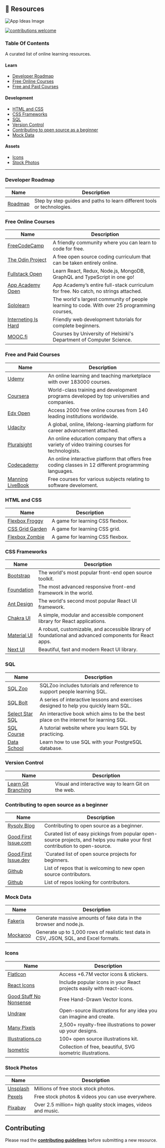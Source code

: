 ## :ledger: Resources
![App Ideas Image](https://i.imgur.com/F1dPEZ3.png)

[![contributions welcome](https://img.shields.io/badge/contributions-welcome-brightgreen.svg?style=flat)](./CONTRIBUTING.md)

### Table Of Contents
A curated list of online learning resources.

#### Learn

- [Developer Roadmap](#developer-roadmap)
- [Free Online Courses](#free-online-courses)
- [Free and Paid Courses](#free-and-paid-courses)

#### Development

- [HTML and CSS](#html-and-css)
- [CSS Frameworks](#free-online-courses)
- [SQL](#free-and-paid-courses)
- [Version Control](#version-control)
- [Contributing to open source as a beginner](#contributing-to-open-source-as-a-beginner)
- [Mock Data](#mock-data)

#### Assets

- [Icons](#icons)
- [Stock Photos](#stock-photos)

---
### Developer Roadmap

| Name                                                      | Description                                          
 ---------------------------------------------------------- | -------------------------------------------------------------- |
| [Roadmap](https://roadmap.sh/roadmaps)                    | Step by step guides and paths to learn different tools or technologies.

### Free Online Courses

| Name                                                      | Description                                          
 ---------------------------------------------------------- | -------------------------------------------------------------- |
| [FreeCodeCamp](https://www.freecodecamp.org)              | A friendly community where you can learn to code for free.
| [The Odin Project](https://www.theodinproject.com/)       | A free open source coding curriculum that can be taken entirely online.
| [Fullstack Open](https://fullstackopen.com/en/)           | Learn React, Redux, Node.js, MongoDB, GraphQL and TypeScript in one go! 
| [App Academy Open](https://www.appacademy.io/course/app-academy-open) | App Academy’s entire full-stack curriculum for free. No catch, no strings attached.
| [Sololearn](https://www.sololearn.com/home)               | The world's largest community of people learning to code. With over 25 programming courses,
| [Interneting Is Hard](https://www.internetingishard.com/) | Friendly web development tutorials for complete beginners.
| [MOOC.fi](https://www.mooc.fi/en/#courses)                | Courses by University of Helsinki's Department of Computer Science.

### Free and Paid Courses

| Name                                                      | Description                                          
 ---------------------------------------------------------- | -------------------------------------------------------------- |
| [Udemy](https://www.freecodecamp.org)                     | An online learning and teaching marketplace with over 183000 courses.
| [Coursera](https://www.coursera.org/)                     | World-class training and development programs developed by top universities and companies.
| [Edx Open](https://www.edx.org/)                          | Access 2000 free online courses from 140 leading institutions worldwide.
| [Udacity](https://www.udacity.com/)                       | A global, online, lifelong-learning platform for career advancement attached.
| [Pluralsight](pluralsight.com/)                           | An online education company that offers a variety of video training courses for technologists. 
| [Codecademy](https://www.codecademy.com)                  | An online interactive platform that offers free coding classes in 12 different programming languages.
| [Manning LiveBook](https://livebook.manning.com/)         | Free courses for various subjects relating to software develoment.

### HTML and CSS

| Name                                                      | Description                                          
 ---------------------------------------------------------- | -------------------------------------------------------------- |
| [Flexbox Froggy](https://flexboxfroggy.com/)              | A game for learning CSS flexbox.
| [CSS Grid Garden](https://cssgridgarden.com/)             | A game for learning CSS grid.
| [Flexbox Zombie](https://mastery.games/flexboxzombies/)   | A game for learning CSS flexbox.

### CSS Frameworks

| Name                                                      | Description                                          
 ---------------------------------------------------------- | -------------------------------------------------------------- |
| [Bootstrap](https://getbootstrap.com/)                    | The world's most popular front-end open source toolkit.
| [Foundation](https://get.foundation/)                     | The most advanced responsive front-end framework in the world.
| [Ant Design](https://ant.design/)                         | The world's second most popular React UI framework.
| [Chakra UI](https://chakra-ui.com/)                       | A simple, modular and accessible component library for React applications.
| [Material UI](https://mui.com/)                           | A robust, customizable, and accessible library of foundational and advanced components for React apps.
| [Next UI](https://nextui.org/)                            | Beautiful, fast and modern React UI library.

### SQL

| Name                                                      | Description                                          
 ---------------------------------------------------------- | -------------------------------------------------------------- |
| [SQL Zoo](https://sqlzoo.net/wiki/SQL_Tutorial)           | SQLZoo includes tutorials and reference to support people learning SQL. 
| [SQL Bolt](https://sqlbolt.com/)                          | A series of interactive lessons and exercises designed to help you quickly learn SQL.
| [Select Star SQL](https://selectstarsql.com/)             | An interactive book which aims to be the best place on the internet for learning SQL. 
| [SQL Course](https://www.sqlcourse.com/)                  | A tutorial website where you learn SQL by practicing.
| [Data School](https://dataschool.com/learn-sql/)          | Learn how to use SQL with your PostgreSQL database.

### Version Control

| Name                                                      | Description                                          
 ---------------------------------------------------------- | -------------------------------------------------------------- |
| [Learn Git Branching](https://learngitbranching.js.org/)  | Visual and interactive way to learn Git on the web.

### Contributing to open source as a beginner
| Name                                                      | Description                                          
 ---------------------------------------------------------- | -------------------------------------------------------------- |
| [Rysolv Blog](https://blog.rysolv.com/how-to-contribute-to-open-source) | Contributing to open source as a beginner.
| [Good First Issue.com](https://goodfirstissues.com/) | Curated list of easy pickings from popular open-source projects, and helps you make your first contribution to open-source.  
| [Good First Issue.dev](https://goodfirstissue.dev/) |`Curated list of open source projects for beginners.
| [Github](https://github.com/showcases/great-for-new-contributors) | List of repos that is welcoming to new open source contributors.
| [Github](https://github.com/topics/help-wanted?o=desc&s=updated) | List of repos looking for contributors.

### Mock Data

| Name                                                      | Description                                          
 ---------------------------------------------------------- | -------------------------------------------------------------- |
| [Fakerjs](https://fakerjs.dev/)                           | Generate massive amounts of fake data in the browser and node.js.
| [Mockaroo](https://www.mockaroo.com/)                     | Generate up to 1,000 rows of realistic test data in CSV, JSON, SQL, and Excel formats.

### Icons

| Name                                                      | Description                                          
 ---------------------------------------------------------- | -------------------------------------------------------------- |
| [FlatIcon](https://www.flaticon.com/)                     | Access +6.7M vector icons & stickers.
| [React Icons](https://react-icons.github.io/react-icons/) | Include popular icons in your React projects easily with react-icons.
| [Good Stuff No Nonsense](https://goodstuffnononsense.com/icons-category/free/) | Free Hand-Drawn Vector Icons.
| [Undraw](https://undraw.co/illustrations)                 | Open-source illustrations for any idea you can imagine and create.
| [Many Pixels](https://www.manypixels.co/gallery)          | 2,500+ royalty-free illustrations to power up your designs.
| [Illustrations.co](https://illlustrations.co/)               | 100+ open source illustrations kit.
| [Isometric](https://isometric.online/)                    | Collection of free, beautiful, SVG isometric illustrations.

### Stock Photos

| Name                                                      | Description                                          
 ---------------------------------------------------------- | -------------------------------------------------------------- |
| [Unsplash](https://unsplash.com)                          | Millions of free stock stock photos.
| [Pexels](https://pexels.com/)                             | Free stock photos & videos you can use everywhere.
| [Pixabay](https://pixabay.com/)                           | Over 2.5 million+ high quality stock images, videos and music.

## Contributing

Please read the **[contributing guidelines](./CONTRIBUTING.md)** before submitting a new resource.
